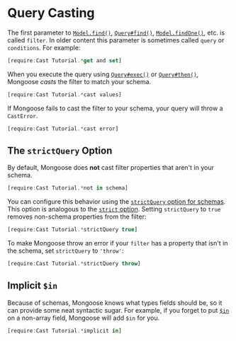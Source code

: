 # Query Casting

The first parameter to [`Model.find()`](https://mongoosejs.com/docs/api/model.html#model_Model-find), [`Query#find()`](https://mongoosejs.com/docs/api/query.html#query_Query-find), [`Model.findOne()`](https://mongoosejs.com/docs/api/model.html#model_Model-findOne), etc. is called `filter`. In older content this parameter is sometimes called `query` or `conditions`. For example:

```javascript
[require:Cast Tutorial.*get and set]
```

When you execute the query using [`Query#exec()`](https://mongoosejs.com/docs/api/query.html#query_Query-exec) or [`Query#then()`](https://mongoosejs.com/docs/api/query.html#query_Query-then), Mongoose _casts_ the filter to match your schema.

```javascript
[require:Cast Tutorial.*cast values]
```

If Mongoose fails to cast the filter to your schema, your query will throw a `CastError`.

```javascript
[require:Cast Tutorial.*cast error]
```

The `strictQuery` Option
------------------------

By default, Mongoose does **not** cast filter properties that aren't in your schema.

```javascript
[require:Cast Tutorial.*not in schema]
```

You can configure this behavior using the [`strictQuery` option for schemas](https://mongoosejs.com/docs/guide.html#strictQuery). This option is analogous to the [`strict` option](https://mongoosejs.com/docs/guide.html#strict). Setting `strictQuery` to `true` removes non-schema properties from the filter:

```javascript
[require:Cast Tutorial.*strictQuery true]
```

To make Mongoose throw an error if your `filter` has a property that isn't in the schema, set `strictQuery` to `'throw'`:

```javascript
[require:Cast Tutorial.*strictQuery throw]
```

Implicit `$in`
--------------

Because of schemas, Mongoose knows what types fields should be, so it can provide some neat syntactic sugar. For example, if you forget to put [`$in`](https://docs.mongodb.com/manual/reference/operator/query/in/) on a non-array field, Mongoose will add `$in` for you.

```javascript
[require:Cast Tutorial.*implicit in]
```
